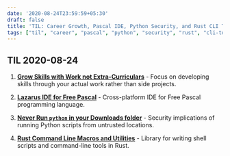```yaml
---
date: '2020-08-24T23:59:59+05:30'
draft: false
title: 'TIL: Career Growth, Pascal IDE, Python Security, and Rust CLI Tools'
tags: ["til", "career", "pascal", "python", "security", "rust", "cli-tools"]
---
```


## TIL 2020-08-24

1. **[Grow Skills with Work not Extra-Curriculars](https://staysaasy.com/management/2020/08/01/Growth-Paths.html)** - Focus on developing skills through your actual work rather than side projects.

2. **[Lazarus IDE for Free Pascal](https://www.lazarus-ide.org/)** - Cross-platform IDE for Free Pascal programming language.

3. **[Never Run `python` in your Downloads folder](https://glyph.twistedmatrix.com/2020/08/never-run-python-in-your-downloads-folder.html)** - Security implications of running Python scripts from untrusted locations.

4. **[Rust Command Line Macros and Utilities](https://github.com/rust-shell-script/rust_cmd_lib)** - Library for writing shell scripts and command-line tools in Rust.